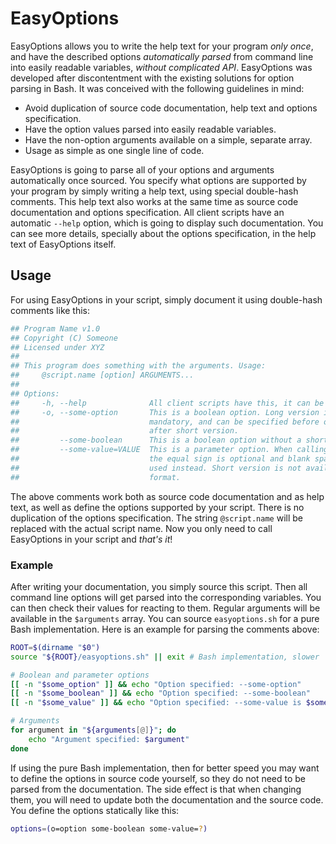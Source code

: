 # EasyOptions

EasyOptions allows you to write the help text for your program _only once_, and have the described options _automatically parsed_ from command line into easily readable variables, _without complicated API_. EasyOptions was developed after discontentment with the existing solutions for option parsing in Bash. It was conceived with the following guidelines in mind:

- Avoid duplication of source code documentation, help text and options specification.
- Have the option values parsed into easily readable variables.
- Have the non-option arguments available on a simple, separate array.
- Usage as simple as one single line of code.

EasyOptions is going to parse all of your options and arguments automatically once sourced. You specify what options are supported by your program by simply writing a help text, using special double-hash comments. This help text also works at the same time as source code documentation and options specification. All client scripts have an automatic `--help` option, which is going to display such documentation. You can see more details, specially about the options specification, in the help text of EasyOptions itself.

## Usage

For using EasyOptions in your script, simply document it using double-hash comments like this:

```bash
## Program Name v1.0
## Copyright (C) Someone
## Licensed under XYZ
##
## This program does something with the arguments. Usage:
##     @script.name [option] ARGUMENTS...
##
## Options:
##     -h, --help              All client scripts have this, it can be omitted.
##     -o, --some-option       This is a boolean option. Long version is
##                             mandatory, and can be specified before or
##                             after short version.
##         --some-boolean      This is a boolean option without a short version.
##         --some-value=VALUE  This is a parameter option. When calling your script
##                             the equal sign is optional and blank space can be
##                             used instead. Short version is not available in this
##                             format.
```

The above comments work both as source code documentation and as help text, as well as define the options supported by your script. There is no duplication of the options specification. The string `@script.name` will be replaced with the actual script name. Now you only need to call EasyOptions in your script and _that's it_!

### Example

After writing your documentation, you simply source this script. Then all command line options will get parsed into the corresponding variables. You can then check their values for reacting to them. Regular arguments will be available in the `$arguments` array. You can source `easyoptions.sh` for a pure Bash implementation. Here is an example for parsing the comments above:

```bash
ROOT=$(dirname "$0")
source "${ROOT}/easyoptions.sh" || exit # Bash implementation, slower

# Boolean and parameter options
[[ -n "$some_option" ]] && echo "Option specified: --some-option"
[[ -n "$some_boolean" ]] && echo "Option specified: --some-boolean"
[[ -n "$some_value" ]] && echo "Option specified: --some-value is $some_value"

# Arguments
for argument in "${arguments[@]}"; do
    echo "Argument specified: $argument"
done
```

If using the pure Bash implementation, then for better speed you may want to define the options in source code yourself, so they do not need to be parsed from the documentation. The side effect is that when changing them, you will need to update both the documentation and the source code. You define the options statically like this:

```bash
options=(o=option some-boolean some-value=?)
```
